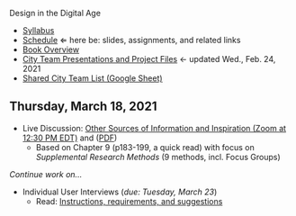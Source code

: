 Design in the Digital Age

- [Syllabus](syllabus.md)
- [Schedule](schedule.md)  &lArr; here be: slides, assignments, and related links
- [Book Overview](book-overview.md)
- [City Team Presentations and Project Files](files.md) &larr; updated Wed., Feb. 24, 2021
- [Shared City Team List (Google Sheet)](https://docs.google.com/spreadsheets/d/1GxZ4u8RjvG9D-S86QVpSdJM24KPr47ftF3mN67NC37I/edit#gid=0)

## Thursday, March 18, 2021

- Live Discussion: [Other Sources of Information and Inspiration (Zoom at 12:30 PM EDT)](https://rochester.zoom.us/j/97162292503?pwd=WVIzaGlvRlZaYkFjMGJjd3p3d2s3UT09) and ([PDF](14-other-sources/chapter9-summary.pdf))
  - Based on Chapter 9 (p183-199, a quick read) with focus on *Supplemental Research Methods* (9 methods, incl. Focus Groups)

*Continue work on...*

- Individual User Interviews (*due: Tuesday, March 23*)
  - Read: [Instructions, requirements, and suggestions](13-user-research-planning/instructions.md)

